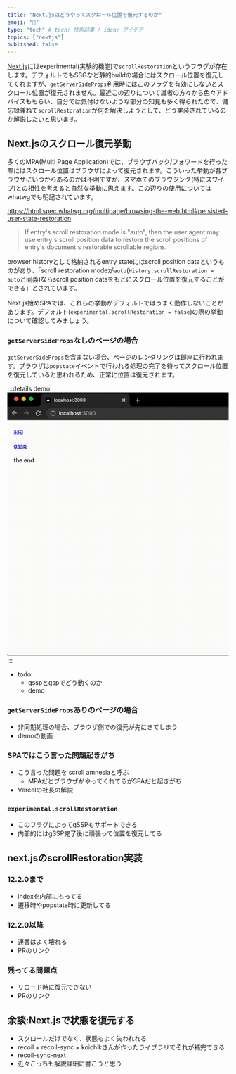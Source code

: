```yaml
---
title: "Next.jsはどうやってスクロール位置を復元するのか"
emoji: "📜"
type: "tech" # tech: 技術記事 / idea: アイデア
topics: ["nextjs"]
published: false
---
```


[Next.js](https://nextjs.org/)にはexperimental(実験的機能)で`scrollRestoration`というフラグが存在します。デフォルトでもSSGなど静的buildの場合にはスクロール位置を復元してくれますが、`getServerSideProps`利用時にはこのフラグを有効にしないとスクロール位置が復元されません。最近この辺りについて識者の方々から色々アドバイスももらい、自分では気付けないような部分の知見も多く得られたので、備忘録兼ねて`scrollRestoration`が何を解決しようとして、どう実装されているのか解説したいと思います。

## Next.jsのスクロール復元挙動

多くのMPA(Multi Page Application)では、ブラウザバック/フォワードを行った際にはスクロール位置はブラウザによって復元されます。こういった挙動が各ブラウザにいつからあるのかは不明ですが、スマホでのブラウジング(特にスワイプ)との相性を考えると自然な挙動に思えます。この辺りの使用についてはwhatwgでも明記されています。

https://html.spec.whatwg.org/multipage/browsing-the-web.html#persisted-user-state-restoration

> If entry's scroll restoration mode is "auto", then the user agent may use entry's scroll position data to restore the scroll positions of entry's document's restorable scrollable regions.

browser historyとして格納されるentry stateにはscroll position dataというものがあり、「scroll restoration modeが`auto`(`History.scrollRestoration = auto`と同義)ならscroll position dataをもとにスクロール位置を復元することができる」とされています。

Next.js始めSPAでは、これらの挙動がデフォルトではうまく動作しないことがあります。デフォルト(`experimental.scrollRestoration = false`)の際の挙動について確認してみましょう。

### `getServerSideProps`なしのページの場合

`getServerSideProps`を含まない場合、ページのレンダリングは即座に行われます。ブラウザは`popstate`イベントで行われる処理の完了を待ってスクロール位置を復元していると思われるため、正常に位置は復元されます。

:::details demo
![](/images/next-js-scroll-restore/default_gssp_demo.gif)
:::

- todo
  - gsspとgspでどう動くのか
  - demo
  
### `getServerSideProps`ありのページの場合

- 非同期処理の場合、ブラウザ側での復元が先にきてしまう
- demoの動画

### SPAではこう言った問題起きがち

- こう言った問題を scroll amnesiaと呼ぶ
  - MPAだとブラウザがやってくれてるがSPAだと起きがち
- Vercelの社長の解説

### `experimental.scrollRestoration`

- このフラグによってgSSPもサポートできる
- 内部的にはgSSP完了後に頑張って位置を復元してる

## next.jsのscrollRestoration実装

### 12.2.0まで

- indexを内部にもってる
- 遷移時やpopstate時に更新してる

### 12.2.0以降

- 連番はよく壊れる
- PRのリンク

### 残ってる問題点

- リロード時に復元できない
- PRのリンク

## 余談:Next.jsで状態を復元する

- スクロールだけでなく、状態もよく失われれる
- recoil + recoil-sync + koichikさんが作ったライブラリでそれが補完できる
- recoil-sync-next
- 近々こっちも解説詳細に書こうと思う
